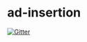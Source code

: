 # ad-insertion

[![Gitter](https://badges.gitter.im/KVSun/ad-insertion.svg)](https://gitter.im/KVSun/ad-insertion?utm_source=badge&utm_medium=badge&utm_campaign=pr-badge&utm_content=badge)